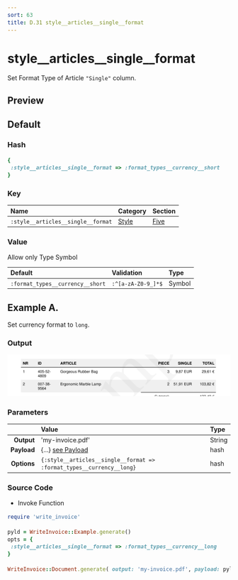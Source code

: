 ```yaml
---
sort: 63
title: D.31 style__articles__single__format
---
```

# style__articles__single__format

Set Format Type of Article `"Single"` column.


## Preview

<div >
    <canvas id='canvas' search=':style__articles__single__format' palette='option_detail'></canvas>
</div>
<script src="../assets/js/marker.js"></script>  

 
## Default

### Hash

```ruby
{
 :style__articles__single__format => :format_types__currency__short
} 
```

### Key

| **Name** | **Category** | **Section** |
| :--- | :--- | :--- |
| ```:style__articles__single__format``` |  [Style](./#style) | [Five](/sections/five) |

### Value

Allow only Type Symbol

| **Default**| **Validation**| **Type** |
| :--- | :--- | :--- |
| ```:format_types__currency__short``` | ```:^[a-zA-Z0-9_]*$``` | Symbol |

## Example A.

Set currency format to `long`.

### Output

<img src="../assets/images/options/style__articles__single__format--a.png">



### Parameters

| | **Value** | **Type** |
|------:|:------|:------|
| **Output** | 'my-invoice.pdf' | String |
| **Payload** | {...} [see Payload](../payload) | hash |
| **Options** | ```{:style__articles__single__format => :format_types__currency__long}``` | hash |


### Source Code

* Invoke Function

```ruby
require 'write_invoice'
 
pyld = WriteInvoice::Example.generate()
opts = {
 :style__articles__single__format => :format_types__currency__long
}
 
WriteInvoice::Document.generate( output: 'my-invoice.pdf', payload: pyld, options: opts )

```

